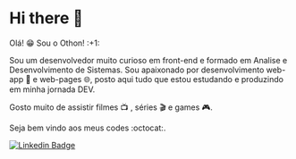 <h1>Hi there 👋</h1>

<p>Olá! 😁 Sou o Othon! :+1:</p>

Sou um desenvolvedor muito curioso em front-end e formado em Analise e Desenvolvimento de Sistemas. Sou apaixonado por desenvolvimento web-app 📱  e web-pages :globe_with_meridians:, posto aqui tudo que estou estudando e produzindo em minha jornada DEV.

Gosto muito de assistir filmes :tv: , séries :clapper: e games :video_game:. 

Seja bem vindo aos meus codes :octocat:.

[![Linkedin Badge](https://img.shields.io/badge/-LinkedIn-blue?style=flat-square&logo=Linkedin&logoColor=white&link=https://www.linkedin.com/in/othonmedeiros/)](https://www.linkedin.com/in/othonmedeiros/)
